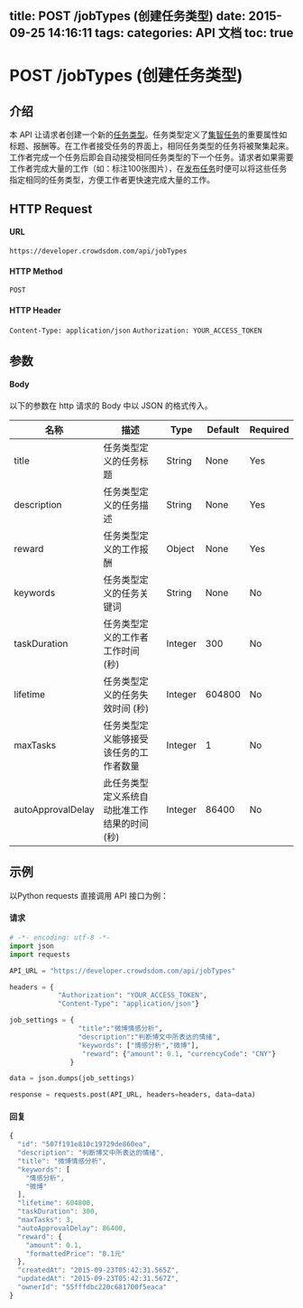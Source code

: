 title: POST /jobTypes (创建任务类型)
date: 2015-09-25 14:16:11
tags:
categories: API 文档
toc: true
---

# POST /jobTypes (创建任务类型)

## 介绍

本 API 让请求者创建一个新的[任务类型](/任务类型)。任务类型定义了[集智任务](/集智任务)的重要属性如标题、报酬等。在工作者接受任务的界面上，相同任务类型的任务将被聚集起来。工作者完成一个任务后即会自动接受相同任务类型的下一个任务。请求者如果需要工作者完成大量的工作（如：标注100张图片），在[发布任务](/发布任务)时便可以将这些任务指定相同的任务类型，方便工作者更快速完成大量的工作。

## HTTP Request

#### URL

`https://developer.crowdsdom.com/api/jobTypes`

#### HTTP Method

`POST`

#### HTTP Header

`Content-Type: application/json`
`Authorization: YOUR_ACCESS_TOKEN`

## 参数

#### Body

以下的参数在 http 请求的 Body 中以 JSON 的格式传入。

名称 | 描述 | Type | Default | Required
--- | --- | --- | --- | ---
title| 任务类型定义的任务标题 | String | None | Yes
description| 任务类型定义的任务描述 | String | None | Yes
reward | 任务类型定义的工作报酬 | Object | None | Yes
keywords| 任务类型定义的任务关键词 | String | None | No
taskDuration | 任务类型定义的工作者工作时间 (秒) | Integer | 300 | No
lifetime | 任务类型定义的任务失效时间 (秒) | Integer | 604800 | No
maxTasks | 任务类型定义能够接受该任务的工作者数量 | Integer | 1 | No
autoApprovalDelay | 此任务类型定义系统自动批准工作结果的时间 (秒) | Integer | 86400 | No

## 示例

以Python requests 直接调用 API 接口为例：

#### 请求

```python
# -*- encoding: utf-8 -*-
import json
import requests

API_URL = "https://developer.crowdsdom.com/api/jobTypes"

headers = {
            "Authorization": "YOUR_ACCESS_TOKEN", 
            "Content-Type": "application/json"}

job_settings = { 
                 "title":"微博情感分析", 
                 "description":"判断博文中所表达的情绪",
                 "keywords": ["情感分析","微博"], 
                  "reward": {"amount": 0.1, "currencyCode": "CNY"} 
               }

data = json.dumps(job_settings)

response = requests.post(API_URL, headers=headers, data=data)

```

#### 回复

```javascript
{
  "id": "507f191e810c19729de860ea",
  "description": "判断博文中所表达的情绪",
  "title": "微博情感分析",
  "keywords": [
    "情感分析",
    "微博"
  ],
  "lifetime": 604800,
  "taskDuration": 300,
  "maxTasks": 3,
  "autoApprovalDelay": 86400,
  "reward": {
    "amount": 0.1,
    "formattedPrice": "0.1元"
  },
  "createdAt": "2015-09-23T05:42:31.565Z",
  "updatedAt": "2015-09-23T05:42:31.567Z",  
  "ownerId": "55fffdbc220c681700f5eaca"
}
```